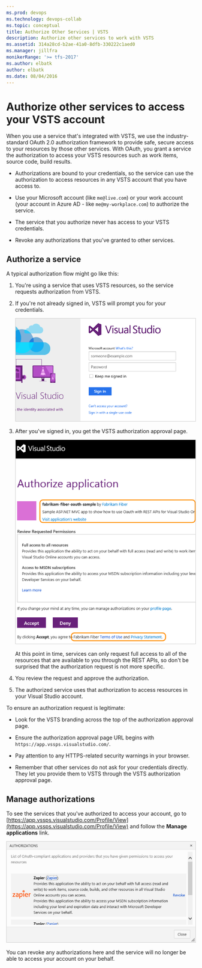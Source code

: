 ```yaml
---
ms.prod: devops
ms.technology: devops-collab
ms.topic: conceptual
title: Authorize Other Services | VSTS
description: Authorize other services to work with VSTS
ms.assetid: 314a28cd-b2ae-41a0-8dfb-330222c1aed0
ms.manager: jillfra
monikerRange: '>= tfs-2017'
ms.author: elbatk
author: elbatk
ms.date: 08/04/2016
---
```


#  Authorize other services to access your VSTS account

When you use a service that's integrated with VSTS,
we use the industry-standard OAuth 2.0 authorization framework to provide safe,
secure access to your resources by those other services.
With OAuth, you grant a service the authorization to access your VSTS
resources such as work items, source code, build results.

- Authorizations are bound to your credentials,
so the service can use the authorization to access resources
in any VSTS account that you have access to.

- Use your Microsoft account (like ```me@live.com```) or your work account
(your account in Azure AD - like ```me@my-workplace.com```) to authorize the service.

- The service that you authorize never has access to your VSTS credentials.

- Revoke any authorizations that you've granted to other services.

## Authorize a service

A typical authorization flow might go like this:

1. You're using a service that uses VSTS resources,
so the service requests authorization from VSTS.

2. If you're not already signed in, VSTS will prompt you for your credentials.

   <img alt="VSTS sign in page" src="./_img/authorize/vso-sign-in.png" style="border: 1px solid #CCCCCC" />

3. After you've signed in, you get the VSTS authorization approval page.

   <img alt="VSTS authorization page" src="./_img/authorize/vso-authorize.png" style="border: 1px solid #CCCCCC" />

   At this point in time, services can only request full access to all of the resources that are available to you through the REST APIs, so don't be surprised that the authorization request is not more specific.

4. You review the request and approve the authorization.

5. The authorized service uses that authorization to access resources in your Visual Studio account.

To ensure an authorization request is legitimate:

- Look for the VSTS branding across the top of the authorization approval page.

- Ensure the authorization approval page URL begins with ```https://app.vssps.visualstudio.com/```.

- Pay attention to any HTTPS-related security warnings in your browser.

- Remember that other services do not ask for your credentials directly. They let you provide them to VSTS through the VSTS authorization approval page.

## Manage authorizations

To see the services that you've authorized to access your account,
go to [https://app.vssps.visualstudio.com/Profile/View](https://app.vssps.visualstudio.com/Profile/View)
and follow the **Manage applications** link.

<img alt="List of authorized services" src="./_img/authorize/authorizations.png" style="border: 1px solid #CCCCCC" />

You can revoke any authorizations here and the service will no longer be able to access your account on your behalf.
